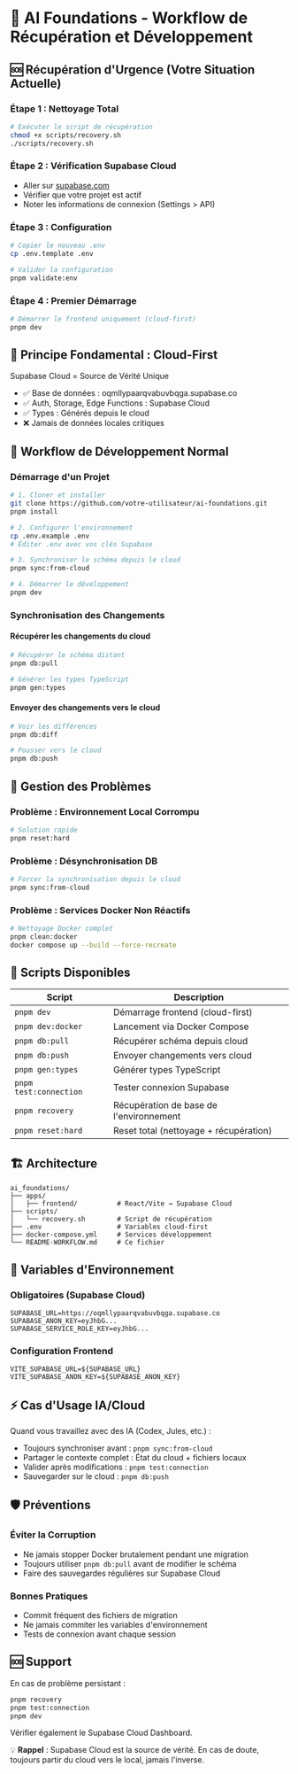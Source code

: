 # 🚀 AI Foundations - Workflow de Récupération et Développement

## 🆘 Récupération d'Urgence (Votre Situation Actuelle)

### Étape 1 : Nettoyage Total

```bash
# Exécuter le script de récupération
chmod +x scripts/recovery.sh
./scripts/recovery.sh
```

### Étape 2 : Vérification Supabase Cloud

- Aller sur [supabase.com](https://supabase.com/)
- Vérifier que votre projet est actif
- Noter les informations de connexion (Settings > API)

### Étape 3 : Configuration

```bash
# Copier le nouveau .env
cp .env.template .env

# Valider la configuration
pnpm validate:env
```

### Étape 4 : Premier Démarrage

```bash
# Démarrer le frontend uniquement (cloud-first)
pnpm dev

```

## 🎯 Principe Fondamental : Cloud-First

Supabase Cloud = Source de Vérité Unique

- ✅ Base de données : oqmllypaarqvabuvbqga.supabase.co
- ✅ Auth, Storage, Edge Functions : Supabase Cloud
- ✅ Types : Générés depuis le cloud
- ❌ Jamais de données locales critiques

## 🔄 Workflow de Développement Normal

### Démarrage d'un Projet

```bash
# 1. Cloner et installer
git clone https://github.com/votre-utilisateur/ai-foundations.git
pnpm install

# 2. Configurer l'environnement
cp .env.example .env
# Éditer .env avec vos clés Supabase

# 3. Synchroniser le schéma depuis le cloud
pnpm sync:from-cloud

# 4. Démarrer le développement
pnpm dev
```

### Synchronisation des Changements

#### Récupérer les changements du cloud

```bash
# Récupérer le schéma distant
pnpm db:pull

# Générer les types TypeScript
pnpm gen:types
```

#### Envoyer des changements vers le cloud

```bash
# Voir les différences
pnpm db:diff

# Pousser vers le cloud
pnpm db:push
```

## 🚨 Gestion des Problèmes

### Problème : Environnement Local Corrompu

```bash
# Solution rapide
pnpm reset:hard
```

### Problème : Désynchronisation DB

```bash
# Forcer la synchronisation depuis le cloud
pnpm sync:from-cloud
```

### Problème : Services Docker Non Réactifs

```bash
# Nettoyage Docker complet
pnpm clean:docker
docker compose up --build --force-recreate
```

## 🔧 Scripts Disponibles

| Script                 | Description                             |
| ---------------------- | --------------------------------------- |
| `pnpm dev`             | Démarrage frontend (cloud-first)        |
| `pnpm dev:docker`      | Lancement via Docker Compose            |
| `pnpm db:pull`         | Récupérer schéma depuis cloud           |
| `pnpm db:push`         | Envoyer changements vers cloud          |
| `pnpm gen:types`       | Générer types TypeScript                |
| `pnpm test:connection` | Tester connexion Supabase               |
| `pnpm recovery`        | Récupération de base de l'environnement |
| `pnpm reset:hard`      | Reset total (nettoyage + récupération)  |

## 🏗️ Architecture

```
ai_foundations/
├── apps/
│   ├── frontend/          # React/Vite → Supabase Cloud
├── scripts/
│   └── recovery.sh        # Script de récupération
├── .env                   # Variables cloud-first
├── docker-compose.yml     # Services développement
└── README-WORKFLOW.md     # Ce fichier
```

## 📡 Variables d'Environnement

### Obligatoires (Supabase Cloud)

```env
SUPABASE_URL=https://oqmllypaarqvabuvbqga.supabase.co
SUPABASE_ANON_KEY=eyJhbG...
SUPABASE_SERVICE_ROLE_KEY=eyJhbG...
```

### Configuration Frontend

```env
VITE_SUPABASE_URL=${SUPABASE_URL}
VITE_SUPABASE_ANON_KEY=${SUPABASE_ANON_KEY}
```

## ⚡ Cas d'Usage IA/Cloud

Quand vous travaillez avec des IA (Codex, Jules, etc.) :

- Toujours synchroniser avant : `pnpm sync:from-cloud`
- Partager le contexte complet : État du cloud + fichiers locaux
- Valider après modifications : `pnpm test:connection`
- Sauvegarder sur le cloud : `pnpm db:push`

## 🛡️ Préventions

### Éviter la Corruption

- Ne jamais stopper Docker brutalement pendant une migration
- Toujours utiliser `pnpm db:pull` avant de modifier le schéma
- Faire des sauvegardes régulières sur Supabase Cloud

### Bonnes Pratiques

- Commit fréquent des fichiers de migration
- Ne jamais commiter les variables d'environnement
- Tests de connexion avant chaque session

## 🆘 Support

En cas de problème persistant :

```bash
pnpm recovery
pnpm test:connection
pnpm dev
```

Vérifier également le Supabase Cloud Dashboard.

💡 **Rappel** : Supabase Cloud est la source de vérité. En cas de doute, toujours partir du cloud vers le local, jamais l'inverse.
